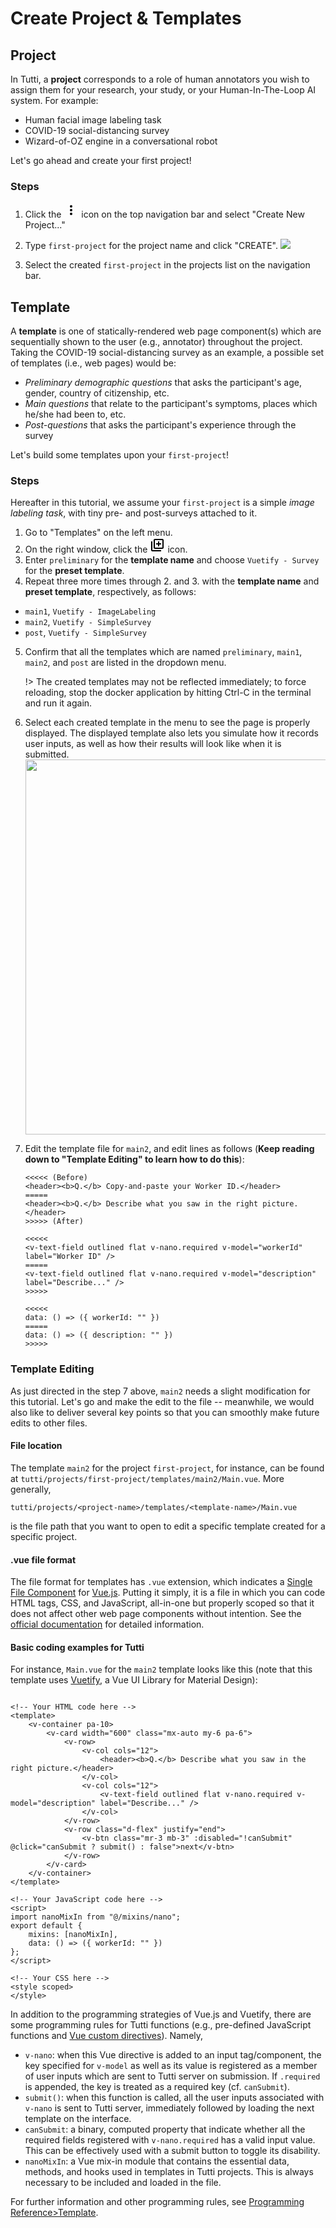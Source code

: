 # Create Project & Templates

## Project

In Tutti, a **project** corresponds to a role of human annotators you wish to assign them for your research, your study, or your Human-In-The-Loop AI system. For example:

- Human facial image labeling task
- COVID-19 social-distancing survey
- Wizard-of-OZ engine in a conversational robot

Let's go ahead and create your first project!

### Steps

1. Click the <svg width="24" height="24" viewBox="0 0 24 24"><path d="M12,16A2,2 0 0,1 14,18A2,2 0 0,1 12,20A2,2 0 0,1 10,18A2,2 0 0,1 12,16M12,10A2,2 0 0,1 14,12A2,2 0 0,1 12,14A2,2 0 0,1 10,12A2,2 0 0,1 12,10M12,4A2,2 0 0,1 14,6A2,2 0 0,1 12,8A2,2 0 0,1 10,6A2,2 0 0,1 12,4Z" /></svg> icon on the top navigation bar and select "Create New Project..."
2. Type `first-project` for the project name and click "CREATE".
   <img src="./_media/create-prj-screenshot.png" />

3. Select the created `first-project` in the projects list on the navigation bar.

## Template

A **template** is one of statically-rendered web page component(s) which are sequentially shown to the user (e.g., annotator) throughout the project. Taking the COVID-19 social-distancing survey as an example, a possible set of templates (i.e., web pages) would be:

- *Preliminary demographic questions* that asks the participant's age, gender, country of citizenship, etc.
- *Main questions* that relate to the participant's symptoms, places which he/she had been to, etc.
- *Post-questions* that asks the participant's experience through the survey

Let's build some templates upon your `first-project`!

### Steps

Hereafter in this tutorial, we assume your `first-project` is a simple *image labeling task*, with tiny pre- and post-surveys attached to it.

1. Go to "Templates" on the left menu.
2. On the right window, click the <svg width="24" height="24" viewBox="0 0 24 24"><path d="M18 11H15V14H13V11H10V9H13V6H15V9H18M20 4V16H8V4H20M20 2H8C6.9 2 6 2.9 6 4V16C6 17.11 6.9 18 8 18H20C21.11 18 22 17.11 22 16V4C22 2.9 21.11 2 20 2M4 6H2V20C2 21.11 2.9 22 4 22H18V20H4V6Z" /></svg> icon.
3. Enter `preliminary` for the **template name** and choose `Vuetify - Survey` for the **preset template**.
4. Repeat three more times through 2. and 3. with the **template name** and **preset template**, respectively, as follows:
  - `main1`, `Vuetify - ImageLabeling`
  - `main2`, `Vuetify - SimpleSurvey`
  - `post`, `Vuetify - SimpleSurvey`
5. Confirm that all the templates which are named `preliminary`, `main1`, `main2`, and `post` are listed in the dropdown menu.

   !> The created templates may not be reflected immediately; to force reloading, stop the docker application by hitting Ctrl-C in the terminal and run it again.

6. Select each created template in the menu to see the page is properly displayed. The displayed template also lets you simulate how it records user inputs, as well as how their results will look like when it is submitted.
   <img src="./_media/template-demo.gif" width="600" />

7. Edit the template file for `main2`, and edit lines as follows (**Keep reading down to "Template Editing" to learn how to do this**):
    ```
    <<<<< (Before)
    <header><b>Q.</b> Copy-and-paste your Worker ID.</header>
    =====
    <header><b>Q.</b> Describe what you saw in the right picture.</header>
    >>>>> (After)

    <<<<<
    <v-text-field outlined flat v-nano.required v-model="workerId" label="Worker ID" />
    =====
    <v-text-field outlined flat v-nano.required v-model="description" label="Describe..." />
    >>>>>

    <<<<<
    data: () => ({ workerId: "" })
    =====
    data: () => ({ description: "" })
    >>>>>
    ```


### Template Editing

As just directed in the step 7 above, `main2` needs a slight modification for this tutorial.
Let's go and make the edit to the file -- meanwhile, we would also like to deliver several key points so that you can smoothly make future edits to other files.

#### File location

The template `main2` for the project `first-project`, for instance, can be found at `tutti/projects/first-project/templates/main2/Main.vue`. More generally,
```
tutti/projects/<project-name>/templates/<template-name>/Main.vue
```
is the file path that you want to open to edit a specific template created for a specific project.

#### .vue file format
The file format for templates has `.vue` extension, which indicates a [Single File Component](https://vuejs.org/v2/guide/single-file-components.html) for [Vue.js](https://vuejs.org/).
Putting it simply, it is a file in which you can code HTML tags, CSS, and JavaScript, all-in-one but properly scoped so that it does not affect other web page components without intention.
See the [official documentation](https://vuejs.org/v2/guide/single-file-components.html) for detailed information.

#### Basic coding examples for Tutti

For instance, `Main.vue` for the `main2` template looks like this (note that this template uses [Vuetify](https://vuetifyjs.com/en/), a Vue UI Library for Material Design):

```main2/Main.vue

<!-- Your HTML code here -->
<template>   
    <v-container pa-10>
        <v-card width="600" class="mx-auto my-6 pa-6">
            <v-row>
                <v-col cols="12">
                    <header><b>Q.</b> Describe what you saw in the right picture.</header>
                </v-col>
                <v-col cols="12">
                    <v-text-field outlined flat v-nano.required v-model="description" label="Describe..." />
                </v-col>
            </v-row>
            <v-row class="d-flex" justify="end">
                <v-btn class="mr-3 mb-3" :disabled="!canSubmit" @click="canSubmit ? submit() : false">next</v-btn>
            </v-row>
        </v-card>
    </v-container>
</template>

<!-- Your JavaScript code here -->
<script>   
import nanoMixIn from "@/mixins/nano";
export default {
    mixins: [nanoMixIn],
    data: () => ({ workerId: "" })
};
</script>

<!-- Your CSS here -->
<style scoped>   
</style>
```

In addition to the programming strategies of Vue.js and Vuetify, there are some programming rules for Tutti functions (e.g., pre-defined JavaScript functions and [Vue custom directives](https://vuejs.org/v2/guide/custom-directive.html)). Namely,
- `v-nano`: when this Vue directive is added to an input tag/component, the key specified for `v-model` as well as its value is registered as a member of user inputs which are sent to Tutti server on submission. If `.required` is appended, the key is treated as a required key (cf. `canSubmit`).
- `submit()`: when this function is called, all the user inputs associated with `v-nano` is sent to Tutti server, immediately followed by loading the next template on the interface.
- `canSubmit`: a binary, computed property that indicate whether all the required fields registered with `v-nano.required` has a valid input value. This can be effectively used with a submit button to toggle its disability.
- `nanoMixIn`: a Vue mix-in module that contains the essential data, methods, and hooks used in templates in Tutti projects. This is always necessary to be included and loaded in the file.

For further information and other programming rules, see [Programming Reference>Template](/guide/ref_template).
